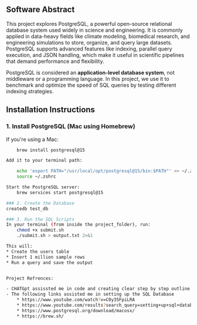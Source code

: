 ## Software Abstract

This project explores PostgreSQL, a powerful open-source relational database system used widely in science and engineering. It is commonly applied in data-heavy fields like climate modeling, biomedical research, and engineering simulations to store, organize, and query large datasets. PostgreSQL supports advanced features like indexing, parallel query execution, and JSON handling, which make it useful in scientific pipelines that demand performance and flexibility.

PostgreSQL is considered an **application-level database system**, not middleware or a programming language. In this project, we use it to benchmark and optimize the speed of SQL queries by testing different indexing strategies.

## Installation Instructions

### 1. Install PostgreSQL (Mac using Homebrew)

If you're using a Mac:

```bash
    brew install postgresql@15

Add it to your terminal path:

    echo 'export PATH="/usr/local/opt/postgresql@15/bin:$PATH"' >> ~/.zshrc
    source ~/.zshrc

Start the PostgreSQL server:
    brew services start postgresql@15

### 2. Create the Database
createdb test_db

### 3. Run the SQL Scripts
In your terminal (from inside the project_folder), run:
    chmod +x submit.sh
    ./submit.sh > output.txt 2>&1

This will:
* Create the users table
* Insert 1 million sample rows
* Run a query and save the output


Project Refrences:

- CHATGpt assissted me in code and creating clear step by step outline
- The following links assisted me in setting up the SQL Database
    * https://www.youtube.com/watch?v=C0y35FpiLRA
    * https://www.youtube.com/results?search_query=setting+up+sql+database+on+vscode
    * https://www.postgresql.org/download/macosx/
    * https://brew.sh/
